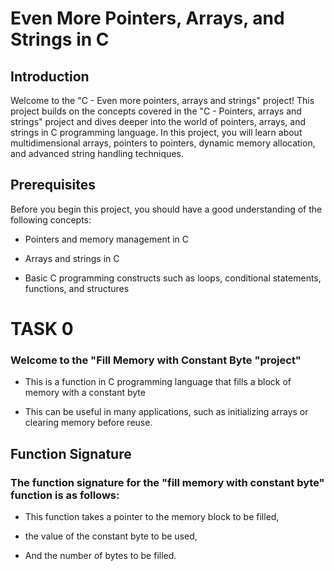 # Even More Pointers, Arrays, and Strings in C #


## Introduction ##

Welcome to the "C - Even more pointers, arrays and strings" project! This project builds on the concepts covered in the "C - Pointers, arrays and strings" project and dives deeper into the world of pointers, arrays, and strings in C programming language. In this project, you will learn about multidimensional arrays, pointers to pointers, dynamic memory allocation, and advanced string handling techniques.

## Prerequisites ##

Before you begin this project, you should have a good understanding of the following concepts:

* Pointers and memory management in C

* Arrays and strings in C

* Basic C programming constructs such as loops, conditional statements, functions, and structures


# TASK 0 #

### Welcome to the "Fill Memory with Constant Byte "project"  ###

* This is a function in C programming language that fills a block of memory with a constant byte

* This can be useful in many applications, such as initializing arrays or clearing memory before reuse.

## Function Signature ##

### The function signature for the "fill memory with constant byte" function is as follows:

* This function takes a pointer to the memory block to be filled,

* the value of the constant byte to be used, 

* And the number of bytes to be filled.
